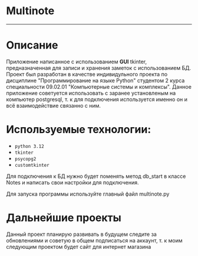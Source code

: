 # Multinote
---
# Описание 

Приложение написанное с использованием **GUI** tkinter, предназначенная для записи и хранения заметок с использованием БД. 
Проект был разработан в качестве индивидульного проекта по дисциплине "Программирование на языке Python" студентом 2 курса специальности 09.02.01 "Компьютерные системы и комплексы".
Данное приложение советуется использовать с заранее установленым на компьютер postgresql, т. к для подключения используется именно он и всё взаимодействие связанно с ним.

# Используемые технологии:
* `python 3.12`
* `tkinter`
* `psycopg2`
* `customtkinter`


Для подключения к БД нужно будет поменять метод db_start в классе Notes и написать свои настройки для подключения.

Для запуска программы используйте главный файл multinote.py

# Дальнейшие проекты

Данный проект планирую развивать в будущем следите за обновлениями и советую в общем подписаться на аккаунт, т. к моим следующим проектом будет сайт для интернет магазина


